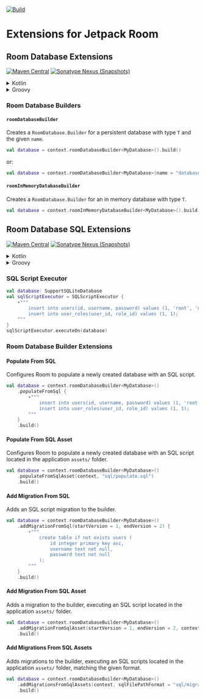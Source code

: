 [![Build](https://github.com/sczerwinski/android-room/workflows/Build/badge.svg)][ci-build]

# Extensions for Jetpack Room

## Room Database Extensions

[![Maven Central](https://img.shields.io/maven-central/v/it.czerwinski.android.room/room-database)][room-database-release]
[![Sonatype Nexus (Snapshots)](https://img.shields.io/nexus/s/it.czerwinski.android.room/room-database?server=https%3A%2F%2Foss.sonatype.org)][room-database-snapshot]

<details>
  <summary>Kotlin</summary>

  ```kotlin
  dependencies {
      implementation("androidx.room:room-runtime:2.2.6")
      implementation("it.czerwinski.android.room:room-database:[VERSION]")
  }
  ```
</details>

<details>
  <summary>Groovy</summary>

  ```groovy
  dependencies {
      implementation 'androidx.room:room-runtime:2.2.6'
      implementation 'it.czerwinski.android.room:room-database:[VERSION]'
  }
  ```
</details>

### Room Database Builders

#### `roomDatabaseBuilder`
Creates a `RoomDatabase.Builder` for a persistent database with type `T` and the given `name`.

```kotlin
val database = context.roomDatabaseBuilder<MyDatabase>().build()
```
or:
```kotlin
val database = context.roomDatabaseBuilder<MyDatabase>(name = "database").build()
```

#### `roomInMemoryDatabaseBuilder`
Creates a `RoomDatabase.Builder` for an in memory database with type `T`.

```kotlin
val database = context.roomInMemoryDatabaseBuilder<MyDatabase>().build()
```

## Room Database SQL Extensions

[![Maven Central](https://img.shields.io/maven-central/v/it.czerwinski.android.room/room-database-sql)][room-database-sql-release]
[![Sonatype Nexus (Snapshots)](https://img.shields.io/nexus/s/it.czerwinski.android.room/room-database-sql?server=https%3A%2F%2Foss.sonatype.org)][room-database-sql-snapshot]

<details>
  <summary>Kotlin</summary>

  ```kotlin
  dependencies {
      implementation("androidx.room:room-runtime:2.2.6")
      implementation("it.czerwinski.android.room:room-database-sql:[VERSION]")
  }
  ```
</details>

<details>
  <summary>Groovy</summary>

  ```groovy
  dependencies {
      implementation 'androidx.room:room-runtime:2.2.6'
      implementation 'it.czerwinski.android.room:room-database-sql:[VERSION]'
  }
  ```
</details>

### SQL Script Executor

```kotlin
val database: SupportSQLiteDatabase
val sqlScriptExecutor = SQLScriptExecutor {
    +"""
        insert into users(id, username, password) values (1, 'root', 'qwerty');
        insert into user_roles(user_id, role_id) values (1, 1);
    """
}
sqlScriptExecutor.executeOn(database)
```

### Room Database Builder Extensions

#### Populate From SQL
Configures Room to populate a newly created database with an SQL script.

```kotlin
val database = context.roomDatabaseBuilder<MyDatabase>()
    .populateFromSql {
        +"""
            insert into users(id, username, password) values (1, 'root', 'qwerty');
            insert into user_roles(user_id, role_id) values (1, 1);
        """
    }
    .build()
```

#### Populate From SQL Asset
Configures Room to populate a newly created database with an SQL script located in the application `assets/` folder.

```kotlin
val database = context.roomDatabaseBuilder<MyDatabase>()
    .populateFromSqlAsset(context, "sql/populate.sql")
    .build()
```

#### Add Migration From SQL
Adds an SQL script migration to the builder.

```kotlin
val database = context.roomDatabaseBuilder<MyDatabase>()
    .addMigrationFromSql(startVersion = 1, endVersion = 2) {
        +"""
            create table if not exists users (
                id integer primary key asc,
                username text not null,
                password text not null
            );
        """
    }
    .build()
```

#### Add Migration From SQL Asset
Adds a migration to the builder, executing an SQL script located in the application `assets/` folder.

```kotlin
val database = context.roomDatabaseBuilder<MyDatabase>()
    .addMigrationFromSqlAsset(startVersion = 1, endVersion = 2, context, "sql/migrate_1_2.sql")
    .build()
```

#### Add Migrations From SQL Assets
Adds migrations to the builder, executing an SQL scripts located in the application `assets/` folder,
matching the given format.

```kotlin
val database = context.roomDatabaseBuilder<MyDatabase>()
    .addMigrationsFromSqlAssets(context, sqlFilePathFormat = "sql/migrate_{}_{}.sql")
    .build()
```


[ci-build]: https://github.com/sczerwinski/android-room/actions?query=workflow%3ABuild
[room-database-release]: https://repo1.maven.org/maven2/it/czerwinski/android/room/room-database/
[room-database-snapshot]: https://oss.sonatype.org/content/repositories/snapshots/it/czerwinski/android/room/room-database/
[room-database-sql-release]: https://repo1.maven.org/maven2/it/czerwinski/android/room/room-database-sql/
[room-database-sql-snapshot]: https://oss.sonatype.org/content/repositories/snapshots/it/czerwinski/android/room/room-database-sql/
